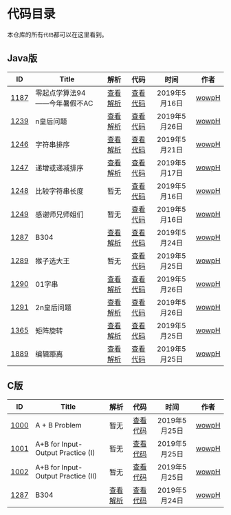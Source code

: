 # 代码目录

本仓库的所有`代码`都可以在这里看到。

## Java版

<!--建议将浏览器缩放比设为100%-->
|                            ID                            | Title                        |                                解析                                |                        代码                        |     时间      |               作者                |
| :------------------------------------------------------: | ---------------------------- | :----------------------------------------------------------------: | :------------------------------------------------: | :-----------: | :-------------------------------: |
| [1187](http://acm.wust.edu.cn/problem.php?id=1187&soj=0) | 零起点学算法94——今年暑假不AC | [查看解析](https://blog.csdn.net/pfdvnah/article/details/88859428) |  [查看代码](Java版/1100~1199/1187今年暑假不AC.md)  | 2019年5月16日 | [wowpH](https://github.com/wowpH) |
| [1239](http://acm.wust.edu.cn/problem.php?id=1239&soj=0) | n皇后问题                    | [查看解析](https://blog.csdn.net/pfdvnah/article/details/89031894) |   [查看代码](Java版/1200~1299/1239n皇后问题.md)    | 2019年5月26日 | [wowpH](https://github.com/wowpH) |
| [1246](http://acm.wust.edu.cn/problem.php?id=1246&soj=0) | 字符串排序                   | [查看解析](https://blog.csdn.net/pfdvnah/article/details/90051981) |   [查看代码](Java版/1200~1299/1246字符串排序.md)   | 2019年5月21日 | [wowpH](https://github.com/wowpH) |
| [1247](http://acm.wust.edu.cn/problem.php?id=1247&soj=0) | 递增或递减排序               | [查看解析](https://blog.csdn.net/pfdvnah/article/details/90074704) | [查看代码](Java版/1200~1299/1247递增或递减排序.md) | 2019年5月17日 | [wowpH](https://github.com/wowpH) |
| [1248](http://acm.wust.edu.cn/problem.php?id=1248&soj=0) | 比较字符串长度               |                                暂无                                | [查看代码](Java版/1200~1299/1248比较字符串长度.md) | 2019年5月16日 | [wowpH](https://github.com/wowpH) |
| [1249](http://acm.wust.edu.cn/problem.php?id=1249&soj=0) | 感谢师兄师姐们               |                                暂无                                | [查看代码](Java版/1200~1299/1249感谢师兄师姐们.md) | 2019年5月16日 | [wowpH](https://github.com/wowpH) |
| [1287](http://acm.wust.edu.cn/problem.php?id=1287&soj=0) | B304                         | [查看解析](https://blog.csdn.net/pfdvnah/article/details/90485994) |      [查看代码](Java版/1200~1299/1287B304.md)      | 2019年5月24日 | [wowpH](https://github.com/wowpH) |
| [1289](http://acm.wust.edu.cn/problem.php?id=1289&soj=0) | 猴子选大王                   |                                暂无                                |   [查看代码](Java版/1200~1299/1289猴子选大王.md)   | 2019年5月25日 | [wowpH](https://github.com/wowpH) |
| [1290](http://acm.wust.edu.cn/problem.php?id=1290&soj=0) | 01字串                       | [查看解析](https://blog.csdn.net/pfdvnah/article/details/90575869) |     [查看代码](Java版/1200~1299/129001字串.md)     | 2019年5月26日 | [wowpH](https://github.com/wowpH) |
| [1291](http://acm.wust.edu.cn/problem.php?id=1291&soj=0) | 2n皇后问题                   | [查看解析](https://blog.csdn.net/pfdvnah/article/details/90580214) |   [查看代码](Java版/1200~1299/12912n皇后问题.md)   | 2019年5月26日 | [wowpH](https://github.com/wowpH) |
| [1365](http://acm.wust.edu.cn/problem.php?id=1365&soj=0) | 矩阵旋转                     | [查看解析](https://blog.csdn.net/pfdvnah/article/details/90544373) |    [查看代码](Java版/1300~1399/1365矩阵旋转.md)    | 2019年5月25日 | [wowpH](https://github.com/wowpH) |
| [1889](http://acm.wust.edu.cn/problem.php?id=1889&soj=0) | 编辑距离                     | [查看解析](https://blog.csdn.net/pfdvnah/article/details/90527366) |    [查看代码](Java版/1800~1899/1889编辑距离.md)    | 2019年5月25日 | [wowpH](https://github.com/wowpH) |

## C版

<!--建议将浏览器缩放比设为100%-->
|                            ID                            | Title                              |                                解析                                |                              代码                               |     时间      |               作者                |
| :------------------------------------------------------: | ---------------------------------- | :----------------------------------------------------------------: | :-------------------------------------------------------------: | :-----------: | :-------------------------------: |
| [1000](http://acm.wust.edu.cn/problem.php?id=1000&soj=0) | A + B Problem                      |                                暂无                                |           [查看代码](C版/1000~1099/1000A+BProblem.md)           | 2019年5月25日 | [wowpH](https://github.com/wowpH) |
| [1001](http://acm.wust.edu.cn/problem.php?id=1001&soj=0) | A+B for Input-Output Practice (I)  |                                暂无                                | [查看代码](C版/1000~1099/1001A+BforInput-OutputPractice(I).md)  | 2019年5月25日 | [wowpH](https://github.com/wowpH) |
| [1002](http://acm.wust.edu.cn/problem.php?id=1002&soj=0) | A+B for Input-Output Practice (II) |                                暂无                                | [查看代码](C版/1000~1099/1002A+BforInput-OutputPractice(II).md) | 2019年5月25日 | [wowpH](https://github.com/wowpH) |
| [1287](http://acm.wust.edu.cn/problem.php?id=1287&soj=0) | B304                               | [查看解析](https://blog.csdn.net/pfdvnah/article/details/90485994) |              [查看代码](C版/1200~1299/1287B304.md)              | 2019年5月24日 | [wowpH](https://github.com/wowpH) |
